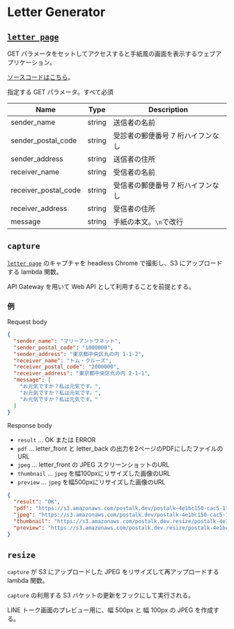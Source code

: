 # Letter Generator

## [`letter page`](https://github.com/dulltz/postalk-letter)

GET パラメータをセットしてアクセスすると手紙風の画面を表示するウェブアプリケーション。

[ソースコードはこちら](https://github.com/dulltz/postalk-letter)。

指定する GET パラメータ。すべて必須

| Name                 | Type   | Description                       |
| -------------------- | ------ | --------------------------------- |
| sender_name          | string | 送信者の名前                      |
| sender_postal_code   | string | 受診者の郵便番号 7 桁ハイフンなし |
| sender_address       | string | 送信者の住所                      |
| receiver_name        | string | 受信者の名前                      |
| receiver_postal_code | string | 受信者の郵便番号 7 桁ハイフンなし |
| receiver_address     | string | 受信者の住所                      |
| message              | string | 手紙の本文。`\n`で改行            |

## `capture`

[`letter page`](https://github.com/dulltz/postalk-letter) のキャプチャを headless Chrome で撮影し、S3 にアップロードする lambda 関数。

API Gateway を用いて Web API として利用することを前提とする。

### 例

Request body

```json
{
  "sender_name": "マリーアントワネット",
  "sender_postal_code": "1000000",
  "sender_address": "東京都中央区丸の内 1-1-2",
  "receiver_name": "トム・クルーズ",
  "receiver_postal_code": "2000000",
  "receiver_address": "東京都中央区丸の内 2-1-1",
  "message": [
    "お元気ですか？私は元気です。",
    "お元気ですか？私は元気です。",
    "お元気ですか？私は元気です。"
  ]
}
```

Response body

- `result` ... OK または ERROR
- `pdf` ... letter_front と letter_back の出力を2ページのPDFにしたファイルのURL
- `jpeg` ... letter_front の JPEG スクリーンショットのURL
- `thumbnail` ... `jpeg` を幅100pxにリサイズした画像のURL
- `preview` ... `jpeg` を幅500pxにリサイズした画像のURL

```json
{
  "result": "OK",
  "pdf": "https://s3.amazonaws.com/postalk.dev/postalk-4e1bc150-cac5-11e8-9efa-73ae2d993a1c.pdf",
  "jpeg": "https://s3.amazonaws.com/postalk.dev/postalk-4e1bc150-cac5-11e8-9efa-73ae2d993a1c.jpeg",
  "thumbnail": "https://s3.amazonaws.com/postalk.dev.resize/postalk-4e1bc150-cac5-11e8-9efa-73ae2d993a1c-thumbnail.jpeg",
  "preview": "https://s3.amazonaws.com/postalk.dev.resize/postalk-4e1bc150-cac5-11e8-9efa-73ae2d993a1c-preview.jpeg"
}
```

## `resize`

`capture` が S3 にアップロードした JPEG をリサイズして再アップロードする lambda 関数。

`capture` の利用する S3 バケットの更新をフックにして実行される。

LINE トーク画面のプレビュー用に、幅 500px と 幅 100px の JPEG を作成する。
